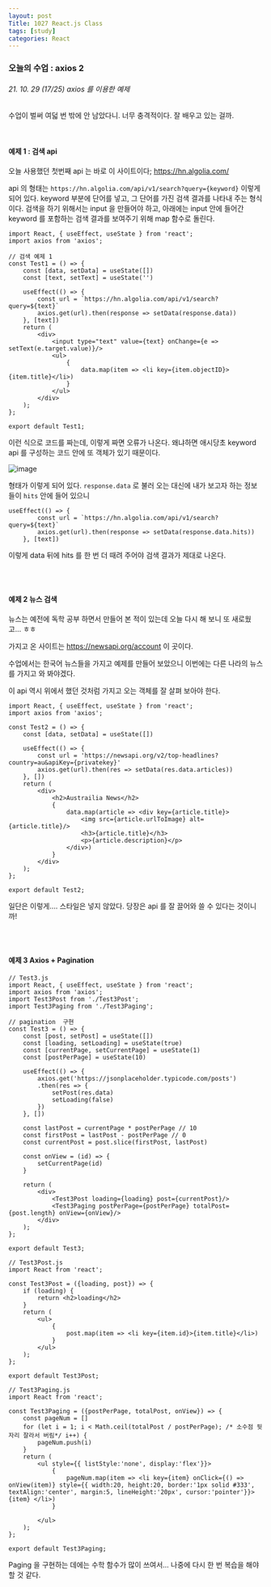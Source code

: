 ```yaml
---
layout: post
Title: 1027 React.js Class
tags: [study]
categories: React
---
```


### 오늘의 수업 : axios 2

###### 21. 10. 29 (17/25) axios 를 이용한 예제

수업이 벌써 여덟 번 밖에 안 남았다니. 너무 충격적이다. 잘 배우고 있는 걸까. 

<br/>

#### 예제 1 : 검색 api 

오늘 사용했던 첫번째 api 는 바로 이 사이트이다; https://hn.algolia.com/

api 의 형태는 `https://hn.algolia.com/api/v1/search?query={keyword}` 이렇게 되어 있다. keyword 부분에 단어를 넣고, 그 단어를 가진 검색 결과를 나타내 주는 형식이다. 검색을 하기 위해서는 input 을 만들어야 하고, 아래에는 input 안에 들어간 keyword 를 포함하는 검색 결과를 보여주기 위해 map 함수로 돌린다.

```react
import React, { useEffect, useState } from 'react';
import axios from 'axios';

// 검색 예제 1
const Test1 = () => {
    const [data, setData] = useState([])
    const [text, setText] = useState('')
    
    useEffect(() => {
        const url = `https://hn.algolia.com/api/v1/search?query=${text}`
        axios.get(url).then(response => setData(response.data))
    }, [text])
    return (
        <div>
            <input type="text" value={text} onChange={e => setText(e.target.value)}/>
            <ul>
                {
                    data.map(item => <li key={item.objectID}>{item.title}</li>)
                }
            </ul>
        </div>
    );
};

export default Test1;
```

이런 식으로 코드를 짜는데, 이렇게 짜면 오류가 나온다. 왜냐하면 애시당초 keyword api 를 구성하는 코드 안에 또 객체가 있기 때문이다.

![image](https://user-images.githubusercontent.com/89691274/139444236-2eb469b7-3f31-4dae-8c21-51a29e96dadd.png)

형태가 이렇게 되어 있다. `response.data` 로 불러 오는 대신에 내가 보고자 하는 정보들이 `hits` 안에 들어 있으니 

```react
useEffect(() => {
        const url = `https://hn.algolia.com/api/v1/search?query=${text}`
        axios.get(url).then(response => setData(response.data.hits))
    }, [text])
```

이렇게 data 뒤에 hits 를 한 번 더 때려 주어야 검색 결과가 제대로 나온다.

<br/>

<br/>

#### 예제 2 뉴스 검색

뉴스는 예전에 독학 공부 하면서 만들어 본 적이 있는데 오늘 다시 해 보니 또 새로웠고... ㅎㅎ 

가지고 온 사이트는 https://newsapi.org/account 이 곳이다.

수업에서는 한국어 뉴스들을 가지고 예제를 만들어 보았으니 이번에는 다른 나라의 뉴스를 가지고 와 봐야겠다.

이 api 역시 위에서 했던 것처럼 가지고 오는 객체를 잘 살펴 보아야 한다.

```react
import React, { useEffect, useState } from 'react';
import axios from 'axios';

const Test2 = () => {
    const [data, setData] = useState([])

    useEffect(() => {
        const url = 'https://newsapi.org/v2/top-headlines?country=au&apiKey={privatekey}'
        axios.get(url).then(res => setData(res.data.articles))    
    }, [])
    return (
        <div>
            <h2>Austrailia News</h2>
            {
                data.map(article => <div key={article.title}>
                    <img src={article.urlToImage} alt={article.title}/>
                    <h3>{article.title}</h3>
                    <p>{article.description}</p>
                </div>)
            }
        </div>
    );
};

export default Test2;
```

일단은 이렇게.... 스타일은 넣지 않았다. 당장은 api 를 잘 끌어와 쓸 수 있다는 것이니까!

<br/>

<br/>

#### 예제 3 Axios + Pagination

```react
// Test3.js
import React, { useEffect, useState } from 'react';
import axios from 'axios';
import Test3Post from './Test3Post';
import Test3Paging from './Test3Paging';

// pagination  구현
const Test3 = () => {
    const [post, setPost] = useState([])
    const [loading, setLoading] = useState(true)
    const [currentPage, setCurrentPage] = useState(1)
    const [postPerPage] = useState(10)

    useEffect(() => {
        axios.get('https://jsonplaceholder.typicode.com/posts')
        .then(res => {
            setPost(res.data)
            setLoading(false)
        })
    }, [])

    const lastPost = currentPage * postPerPage // 10
    const firstPost = lastPost - postPerPage // 0
    const currentPost = post.slice(firstPost, lastPost)
    
    const onView = (id) => {
        setCurrentPage(id)
    }

    return (
        <div>
            <Test3Post loading={loading} post={currentPost}/>
            <Test3Paging postPerPage={postPerPage} totalPost={post.length} onView={onView}/>
        </div>
    );
};

export default Test3;
```

```react
// Test3Post.js
import React from 'react';

const Test3Post = ({loading, post}) => {
    if (loading) {
        return <h2>loading</h2>
    }
    return (
        <ul>
            {
                post.map(item => <li key={item.id}>{item.title}</li>)
            }
        </ul>
    );
};

export default Test3Post;
```

```react
// Test3Paging.js
import React from 'react';

const Test3Paging = ({postPerPage, totalPost, onView}) => {
    const pageNum = []
    for (let i = 1; i < Math.ceil(totalPost / postPerPage); /* 소수점 뒷자리 잘라서 버림*/ i++) {
        pageNum.push(i)
    }
    return (
        <ul style={{ listStyle:'none', display:'flex'}}>
            {
                pageNum.map(item => <li key={item} onClick={() => onView(item)} style={{ width:20, height:20, border:'1px solid #333', textAlign:'center', margin:5, lineHeight:'20px', cursor:'pointer'}}> {item} </li>)
            }
            
        </ul>
    );
};

export default Test3Paging;
```

Paging 을 구현하는 데에는 수학 함수가 많이 쓰여서... 나중에 다시 한 번 복습을 해야 할 것 같다.

<br />

<br />



